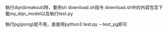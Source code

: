 執行dqn(breakout)時，要用sh download.sh指令
download.sh中的內容包含下載my_dqn_model以及執行test.py

執行pg(pong)就不用，直接用python3 test.py --test_pg即可